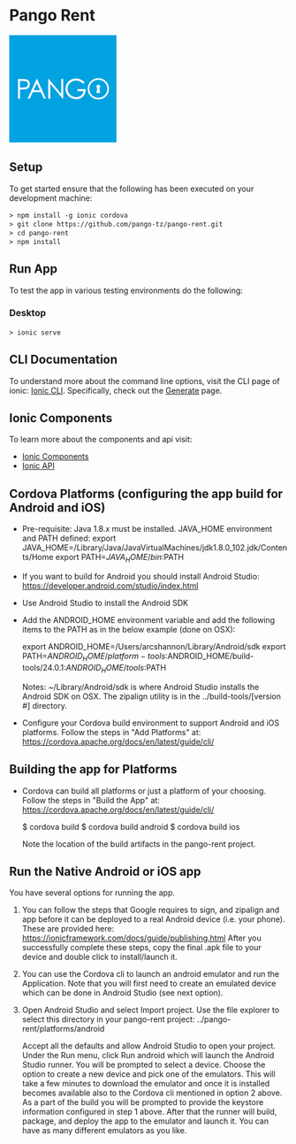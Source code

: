 # Pango Rent
![Pango](.images/pango.png) 

## Setup
To get started ensure that the following has been executed on your development machine:

```
> npm install -g ionic cordova
> git clone https://github.com/pango-tz/pango-rent.git
> cd pango-rent
> npm install
``` 

## Run App
To test the app in various testing environments do the following:

### Desktop
```
> ionic serve
```

## CLI Documentation

To understand more about the command line options, visit the CLI page of ionic:
[Ionic CLI](http://ionicframework.com/docs/v2/cli). Specifically, check out the [Generate](http://ionicframework.com/docs/v2/cli/generate/) page.

## Ionic Components 
To learn more about the components and api visit:
* [Ionic Components](http://ionicframework.com/docs/v2/components/)
* [Ionic API](http://ionicframework.com/docs/v2/api/)

## Cordova Platforms (configuring the app build for Android and iOS)

* Pre-requisite: Java 1.8.x must be installed. JAVA_HOME environment and PATH defined:
    export JAVA_HOME=/Library/Java/JavaVirtualMachines/jdk1.8.0_102.jdk/Contents/Home
    export PATH=$JAVA_HOME/bin:$PATH

* If you want to build for Android you should install Android Studio: https://developer.android.com/studio/index.html
* Use Android Studio to install the Android SDK
* Add the ANDROID_HOME environment variable and add the following items to the PATH as in the below example (done on OSX):

    export ANDROID_HOME=/Users/arcshannon/Library/Android/sdk
    export PATH=$ANDROID_HOME/platform-tools:$ANDROID_HOME/build-tools/24.0.1:$ANDROID_HOME/tools:$PATH

    Notes: 
    ~/Library/Android/sdk is where Android Studio installs the Android SDK on OSX.
    The zipalign utility is in the ../build-tools/[version #] directory.

* Configure your Cordova build environment to support Android and iOS platforms.
  Follow the steps in "Add Platforms" at: https://cordova.apache.org/docs/en/latest/guide/cli/

## Building the app for Platforms
* Cordova can build all platforms or just a platform of your choosing.
  Follow the steps in "Build the App" at: https://cordova.apache.org/docs/en/latest/guide/cli/
  
  $ cordova build
  $ cordova build android
  $ cordova build ios

  Note the location of the build artifacts in the pango-rent project.

## Run the Native Android or iOS app
You have several options for running the app.
1. You can follow the steps that Google requires to sign, and zipalign and app before it can be deployed to 
   a real Android device (i.e. your phone).  These are provided here: https://ionicframework.com/docs/guide/publishing.html
   After you successfully complete these steps, copy the final .apk file to your device and double click to install/launch it.

2. You can use the Cordova cli to launch an android emulator and run the Application.  Note that you will first need to create an 
   emulated device which can be done in Android Studio (see next option).

3. Open Android Studio and select Import project.
   Use the file explorer to select this directory in your pango-rent project:
   ../pango-rent/platforms/android

   Accept all the defaults and allow Android Studio to open your project.
   Under the Run menu, click Run android which will launch the Android Studio runner.
   You will be prompted to select a device.
   Choose the option to create a new device and pick one of the emulators.
   This will take a few minutes to download the emulator and once it is installed becomes available also to the Cordova cli mentioned in option 2 above.
   As a part of the build you will be prompted to provide the keystore information configured in step 1 above.
   After that the runner will build, package, and deploy the app to the emulator and launch it.
   You can have as many different emulators as you like.
